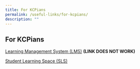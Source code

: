 ```yaml
---
title: For KCPians
permalink: /useful-links/for-kcpians/
description: ""
---
```

## For KCPians


[Learning Management System (LMS)](https://lms.asknlearn.com/kcpss/login.aspx)  **(LINK DOES NOT WORK)**
  
[Student Learning Space (SLS)](https://learning.moe.edu.sg/)